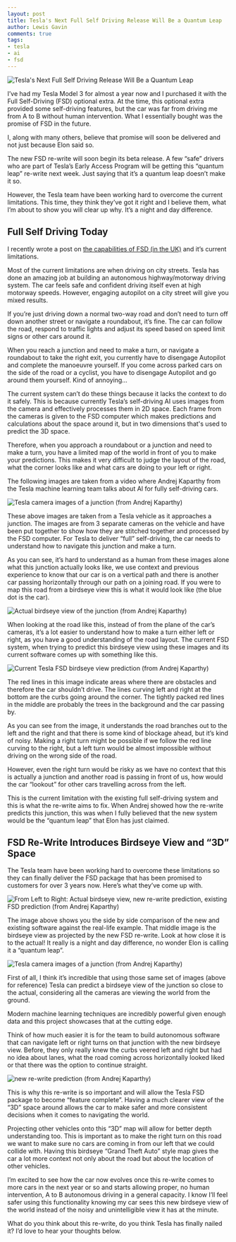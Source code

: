 ```yaml
---
layout: post
title: Tesla's Next Full Self Driving Release Will Be a Quantum Leap
author: Lewis Gavin
comments: true
tags:
- tesla
- ai
- fsd
---
```


![Tesla's Next Full Self Driving Release Will Be a Quantum Leap](https://www.lewisgavin.co.uk/images/tesla-fsd.jpeg)

I’ve had my Tesla Model 3 for almost a year now and I purchased it with the Full Self-Driving (FSD) optional extra. At the time, this optional extra provided some self-driving features, but the car was far from driving me from A to B without human intervention. What I essentially bought was the promise of FSD in the future.

I, along with many others, believe that promise will soon be delivered and not just because Elon said so.

The new FSD re-write will soon begin its beta release. A few “safe” drivers who are part of Tesla’s Early Access Program will be getting this “quantum leap” re-write next week. Just saying that it’s a quantum leap doesn’t make it so.

However, the Tesla team have been working hard to overcome the current limitations. This time, they think they’ve got it right and I believe them, what I’m about to show you will clear up why. It’s a night and day difference.

## Full Self Driving Today

I recently wrote a post on [the capabilities of FSD (in the UK)](https://medium.com/swlh/the-truth-about-tesla-and-full-self-driving-in-the-uk-9a2ab4c0268c) and it’s current limitations.

Most of the current limitations are when driving on city streets. Tesla has done an amazing job at building an autonomous highway/motorway driving system. The car feels safe and confident driving itself even at high motorway speeds. However, engaging autopilot on a city street will give you mixed results.

If you’re just driving down a normal two-way road and don’t need to turn off down another street or navigate a roundabout, it’s fine. The car can follow the road, respond to traffic lights and adjust its speed based on speed limit signs or other cars around it.

When you reach a junction and need to make a turn, or navigate a roundabout to take the right exit, you currently have to disengage Autopilot and complete the manoeuvre yourself. If you come across parked cars on the side of the road or a cyclist, you have to disengage Autopilot and go around them yourself. Kind of annoying…

The current system can’t do these things because it lacks the context to do it safely. This is because currently Tesla’s self-driving AI uses images from the camera and effectively processes them in 2D space. Each frame from the cameras is given to the FSD computer which makes predictions and calculations about the space around it, but in two dimensions that's used to predict the 3D space.

Therefore, when you approach a roundabout or a junction and need to make a turn, you have a limited map of the world in front of you to make your predictions. This makes it very difficult to judge the layout of the road, what the corner looks like and what cars are doing to your left or right.

The following images are taken from a video where Andrej Kaparthy from the Tesla machine learning team talks about AI for fully self-driving cars.

![Tesla camera images of a junction (from Andrej Kaparthy)](https://www.lewisgavin.co.uk/images/tesla-camera.png)

These above images are taken from a Tesla vehicle as it approaches a junction. The images are from 3 separate cameras on the vehicle and have been put together to show how they are stitched together and processed by the FSD computer. For Tesla to deliver “full” self-driving, the car needs to understand how to navigate this junction and make a turn.

As you can see, it’s hard to understand as a human from these images alone what this junction actually looks like, we use context and previous experience to know that our car is on a vertical path and there is another car passing horizontally through our path on a joining road. If you were to map this road from a birdseye view this is what it would look like (the blue dot is the car).

![Actual birdseye view of the junction (from Andrej Kaparthy)](https://www.lewisgavin.co.uk/images/birds-eye-view.png)

When looking at the road like this, instead of from the plane of the car’s cameras, it’s a lot easier to understand how to make a turn either left or right, as you have a good understanding of the road layout.
The current FSD system, when trying to predict this birdseye view using these images and its current software comes up with something like this.

![Current Tesla FSD birdseye view prediction (from Andrej Kaparthy)](https://www.lewisgavin.co.uk/images/current-bev.png)

The red lines in this image indicate areas where there are obstacles and therefore the car shouldn’t drive. The lines curving left and right at the bottom are the curbs going around the corner. The tightly packed red lines in the middle are probably the trees in the background and the car passing by.

As you can see from the image, it understands the road branches out to the left and the right and that there is some kind of blockage ahead, but it’s kind of noisy. Making a right turn might be possible if we follow the red line curving to the right, but a left turn would be almost impossible without driving on the wrong side of the road.

However, even the right turn would be risky as we have no context that this is actually a junction and another road is passing in front of us, how would the car “lookout” for other cars travelling across from the left.

This is the current limitation with the existing full self-driving system and this is what the re-write aims to fix. When Andrej showed how the re-write predicts this junction, this was when I fully believed that the new system would be the “quantum leap” that Elon has just claimed.

## FSD Re-Write Introduces Birdseye View and “3D” Space

The Tesla team have been working hard to overcome these limitations so they can finally deliver the FSD package that has been promised to customers for over 3 years now. Here’s what they’ve come up with.

![From Left to Right: Actual birdseye view, new re-write prediction, existing FSD prediction (from Andrej Kaparthy)](https://www.lewisgavin.co.uk/images/actual-bev.png)

The image above shows you the side by side comparison of the new and existing software against the real-life example. That middle image is the birdseye view as projected by the new FSD re-write. Look at how close it is to the actual! It really is a night and day difference, no wonder Elon is calling it a “quantum leap”.

![Tesla camera images of a junction (from Andrej Kaparthy)](https://www.lewisgavin.co.uk/images/tesla-camera.png)

First of all, I think it’s incredible that using those same set of images (above for reference) Tesla can predict a birdseye view of the junction so close to the actual, considering all the cameras are viewing the world from the ground.

Modern machine learning techniques are incredibly powerful given enough data and this project showcases that at the cutting edge.

Think of how much easier it is for the team to build autonomous software that can navigate left or right turns on that junction with the new birdseye view. Before, they only really knew the curbs veered left and right but had no idea about lanes, what the road coming across horizontally looked liked or that there was the option to continue straight.

![new re-write prediction (from Andrej Kaparthy)](https://www.lewisgavin.co.uk/images/new-rewrite-prediction.png)

This is why this re-write is so important and will allow the Tesla FSD package to become “feature complete”. Having a much clearer view of the “3D” space around allows the car to make safer and more consistent decisions when it comes to navigating the world.

Projecting other vehicles onto this “3D” map will allow for better depth understanding too. This is important as to make the right turn on this road we want to make sure no cars are coming in from our left that we could collide with. Having this birdseye “Grand Theft Auto” style map gives the car a lot more context not only about the road but about the location of other vehicles.

I’m excited to see how the car now evolves once this re-write comes to more cars in the next year or so and starts allowing proper, no human intervention, A to B autonomous driving in a general capacity.
I know I’ll feel safer using this functionality knowing my car sees this new birdseye view of the world instead of the noisy and unintelligible view it has at the minute.

What do you think about this re-write, do you think Tesla has finally nailed it? I’d love to hear your thoughts below.

